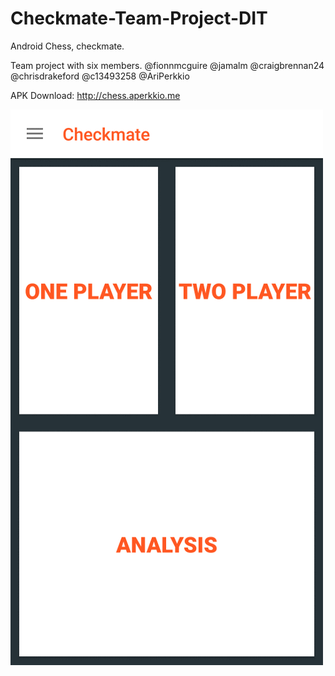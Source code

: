 # Checkmate-Team-Project-DIT
Android Chess, checkmate.

Team project with six members.
@fionnmcguire
@jamalm
@craigbrennan24
@chrisdrakeford
@c13493258
@AriPerkkio

APK Download:
http://chess.aperkkio.me


![Home](https://github.com/AriPerkkio/Checkmate-Team-Project-DIT/blob/master/Wikipictures/allPictures.gif)
